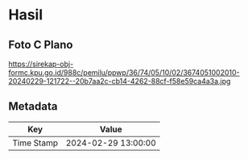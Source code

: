 # Hasil

## Foto C Plano

https://sirekap-obj-formc.kpu.go.id/988c/pemilu/ppwp/36/74/05/10/02/3674051002010-20240229-121722--20b7aa2c-cb14-4262-88cf-f58e59ca4a3a.jpg


## Metadata

| Key        | Value               |
| ---------- | ------------------- |
| Time Stamp | 2024-02-29 13:00:00 |



